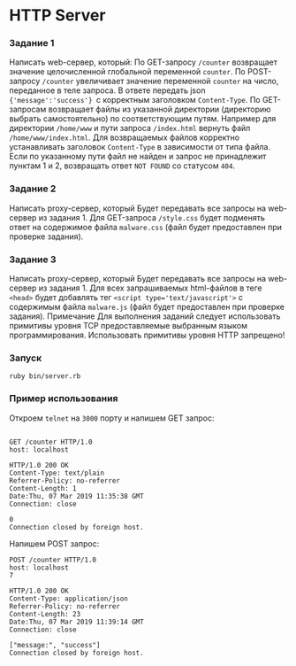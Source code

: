 # HTTP Server
### Задание 1
Написать web-сервер, который:
По GET-запросу `/counter` возвращает значение целочисленной глобальной переменной `counter`.
По POST-запросу `/counter` увеличивает значение переменной `counter` на число, переданное в теле запроса. В ответе передать json `{'message':'success'} `с корректным заголовком `Content-Type`.
По GET-запросам возвращает файлы из указанной директории (директорию выбрать самостоятельно) по соответствующим путям. Например для директории `/home/www` и пути запроса `/index.html` вернуть файл `/home/www/index.html`.
Для возвращаемых файлов корректно устанавливать заголовок `Content-Type` в зависимости от типа файла.
Если по указанному пути файл не найден и запрос не принадлежит пунктам 1 и 2, возвращать ответ `NOT FOUND` со статусом `404`.
### Задание 2
Написать proxy-сервер, который
Будет передавать все запросы на web-сервер из задания 1.
Для GET-запроса `/style.css` будет подменять ответ на содержимое файла `malware.css` (файл будет предоставлен при проверке задания).
### Задание 3
Написать proxy-сервер, который
Будет передавать все запросы на web-сервер из задания 1.
Для всех запрашиваемых html-файлов в теге `<head>` будет добавлять тег `<script type='text/javascript'>` с содержимым файла `malware.js` (файл будет предоставлен при проверке задания).
Примечание
Для выполнения заданий следует использовать примитивы уровня TCP предоставляемые выбранным языком программирования.
Использовать примитивы уровня HTTP запрещено!
### Запуск
```
ruby bin/server.rb
```
### Пример использования
Откроем `telnet` на `3000` порту и напишем GET запрос: 
```cassandraql

GET /counter HTTP/1.0
host: localhost

HTTP/1.0 200 OK
Content-Type: text/plain
Referrer-Policy: no-referrer
Content-Length: 1
Date:Thu, 07 Mar 2019 11:35:38 GMT
Connection: close

0
Connection closed by foreign host.
```
Напишем POST запрос:
```cassandraql
POST /counter HTTP/1.0
host: localhost
7

HTTP/1.0 200 OK
Content-Type: application/json
Referrer-Policy: no-referrer
Content-Length: 23
Date:Thu, 07 Mar 2019 11:39:14 GMT
Connection: close

["message:", "success"]
Connection closed by foreign host.

```